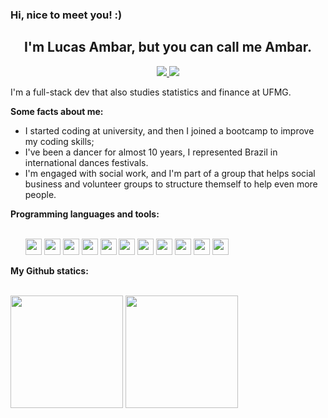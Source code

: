 <h3>Hi, nice to meet you! :)</h3>

<h2 align="center">I'm Lucas Ambar, but you can call me Ambar.</h2>
<p align="center">
    <a href="https://www.linkedin.com/in/lucasambar/" >
        <img src="https://img.shields.io/badge/LinkedIn-0077B5?style=for-the-badge&logo=linkedin&logoColor=white"/>
    </a>
    <a href="mailto:dev.lucasambar@gmail.com" >
        <img src="https://img.shields.io/badge/Gmail-D14836?style=for-the-badge&logo=gmail&logoColor=white"/>
    </a>
</p>
 <p> I'm a full-stack dev that also studies statistics and finance at UFMG.</p>
<strong>Some facts about me:</strong></br>
<ul>
    <li>I started coding at university, and then I joined a bootcamp to improve my coding skills;</li>
    <Li>I've been a dancer for almost 10 years, I represented Brazil in international dances festivals.</li>
    <li>I'm engaged with social work, and I'm part of a group that helps social business and volunteer groups to structure themself to help even more people.</li>
</ul>
<strong>Programming languages and tools:</strong></br>
</br>
<ul>
    <img src="https://skills.thijs.gg/icons?i=html&theme=light" width="26px"/>
    <img src="https://skills.thijs.gg/icons?i=css&theme=light" width="26px"/>
    <img src="https://skills.thijs.gg/icons?i=js&theme=light" width="26px"/>
    <img src="https://skills.thijs.gg/icons?i=ts&theme=light" width="26px"/>
    <img src="https://skills.thijs.gg/icons?i=react&theme=dark" width="26px"/>
    <img src="https://skills.thijs.gg/icons?i=nodejs&theme=dark" width="26px"/>
    <img src="https://skills.thijs.gg/icons?i=mongodb&theme=dark" width="26px"/>
    <img src="https://skills.thijs.gg/icons?i=postgres&theme=dark" width="26px"/>
    <img src="https://skills.thijs.gg/icons?i=py&theme=dark" width="26px"/>
    <img src="https://skills.thijs.gg/icons?i=git&theme=dark" width="26px"/>
    <img src="https://skills.thijs.gg/icons?i=github&theme=dark" width="26px"/>
</ul>
<strong>My Github statics:</strong></br>
</br>
<p>
    <img  height="180" src="https://github-readme-stats.vercel.app/api?username=lucasambar&hide=stars&theme=gotham"/>
    <img  height="180" src="https://github-readme-stats.vercel.app/api/top-langs/?username=lucasambar&layout=compact&theme=gotham"/>
</p>
